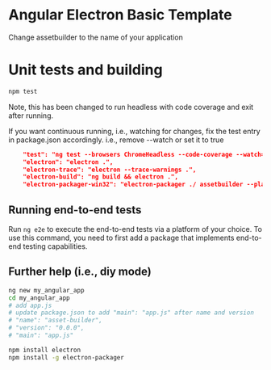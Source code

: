 # Angular Electron Basic Template

Change assetbuilder to the name of your application

# Unit tests and building
``` bash
npm test
```

Note, this has been changed to run headless with code coverage and exit after running.

If you want continuous running, i.e., watching for changes, fix the test
entry in package.json accordingly. i.e., remove --watch or set it to true

``` json
    "test": "ng test --browsers ChromeHeadless --code-coverage --watch=false",
    "electron": "electron .",
    "electron-trace": "electron --trace-warnings .",
    "electron-build": "ng build && electron .",
    "electron-packager-win32": "electron-packager ./ assetbuilder --platform-win32 --overwrite"
```

## Running end-to-end tests

Run `ng e2e` to execute the end-to-end tests via a platform of your choice. To use this command, you need to first add a package that implements end-to-end testing capabilities.

## Further help (i.e., diy mode)

``` bash
ng new my_angular_app
cd my_angular_app
# add app.js
# update package.json to add "main": "app.js" after name and version
# "name": "asset-builder",
# "version": "0.0.0",
# "main": "app.js"

npm install electron
npm install -g electron-packager
```

``` javascript
```
